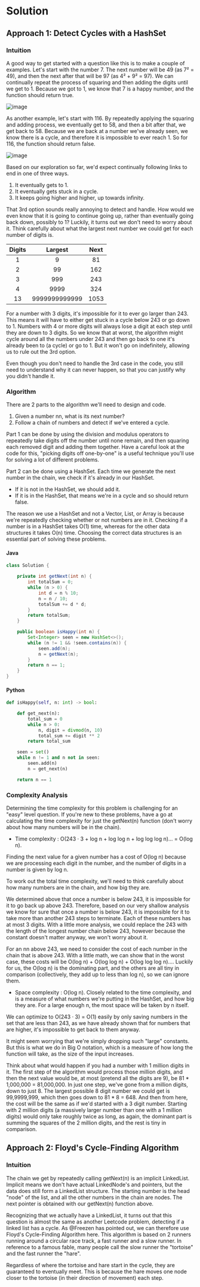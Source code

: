 # Solution
## Approach 1: Detect Cycles with a HashSet
### Intuition
A good way to get started with a question like this is to make a couple of examples. Let's start with the number 7. The next number will be 49 (as 7² = 49), and then the next after that will be 97 (as 4² + 9² = 97). We can continually repeat the process of squaring and then adding the digits until we get to 1. Because we got to 1, we know that 7 is a happy number, and the function should return true.

![image](https://user-images.githubusercontent.com/32280512/191967278-83788bf7-a8b9-42f4-b357-3057fb724b63.png)

As another example, let's start with 116. By repeatedly applying the squaring and adding process, we eventually get to 58, and then a bit after that, we get back to 58. Because we are back at a number we've already seen, we know there is a cycle, and therefore it is impossible to ever reach 1. So for 116, the function should return false.

![image](https://user-images.githubusercontent.com/32280512/191968302-c230da71-79ed-4545-80e9-fccd47e72ef9.png)

Based on our exploration so far, we'd expect continually following links to end in one of three ways.

<ol>
  <li>It eventually gets to 1.</li>
  <li>It eventually gets stuck in a cycle.</li>
  <li>It keeps going higher and higher, up towards infinity.</li>
</ol>

That 3rd option sounds really annoying to detect and handle. How would we even know that it is going to continue going up, rather than eventually going back down, possibly to 1? Luckily, it turns out we don't need to worry about it. Think carefully about what the largest next number we could get for each number of digits is.

| Digits |    Largest    | Next |
|:------:|:-------------:|:----:|
|    1   |       9       |  81  |
|    2   |       99      |  162 |
|    3   |      999      |  243 |
|    4   |      9999     |  324 |
|   13   | 9999999999999 | 1053 |

For a number with 3 digits, it's impossible for it to ever go larger than 243. This means it will have to either get stuck in a cycle below 243 or go down to 1. Numbers with 4 or more digits will always lose a digit at each step until they are down to 3 digits. So we know that at worst, the algorithm might cycle around all the numbers under 243 and then go back to one it's already been to (a cycle) or go to 1. But it won't go on indefinitely, allowing us to rule out the 3rd option.

Even though you don't need to handle the 3rd case in the code, you still need to understand why it can never happen, so that you can justify why you didn't handle it.

### Algorithm
There are 2 parts to the algorithm we'll need to design and code.

<ol>
  <li>Given a number nn, what is its next number?</li>
  <li>Follow a chain of numbers and detect if we've entered a cycle.</li>
</ol>

Part 1 can be done by using the division and modulus operators to repeatedly take digits off the number until none remain, and then squaring each removed digit and adding them together. Have a careful look at the code for this, "picking digits off one-by-one" is a useful technique you'll use for solving a lot of different problems.

Part 2 can be done using a HashSet. Each time we generate the next number in the chain, we check if it's already in our HashSet.

- If it is not in the HashSet, we should add it.
- If it is in the HashSet, that means we're in a cycle and so should return false.

The reason we use a HashSet and not a Vector, List, or Array is because we're repeatedly checking whether or not numbers are in it. Checking if a number is in a HashSet takes O(1) time, whereas for the other data structures it takes O(n) time. Choosing the correct data structures is an essential part of solving these problems.

#### Java
```java
class Solution {

    private int getNext(int n) {
        int totalSum = 0;
        while (n > 0) {
            int d = n % 10;
            n = n / 10;
            totalSum += d * d;
        }
        return totalSum;
    }

    public boolean isHappy(int n) {
        Set<Integer> seen = new HashSet<>();
        while (n != 1 && !seen.contains(n)) {
            seen.add(n);
            n = getNext(n);
        }
        return n == 1;
    }
}
```

#### Python
```python
def isHappy(self, n: int) -> bool:

    def get_next(n):
        total_sum = 0
        while n > 0:
            n, digit = divmod(n, 10)
            total_sum += digit ** 2
        return total_sum

    seen = set()
    while n != 1 and n not in seen:
        seen.add(n)
        n = get_next(n)

    return n == 1
```

### Complexity Analysis

Determining the time complexity for this problem is challenging for an "easy" level question. If you're new to these problems, have a go at calculating the time complexity for just the getNext(n) function (don't worry about how many numbers will be in the chain).

- Time complexity : O(243 · 3 + log n + log log n + log log log n)... = O(log n).

Finding the next value for a given number has a cost of O(log n) because we are processing each digit in the number, and the number of digits in a number is given by log n.

To work out the total time complexity, we'll need to think carefully about how many numbers are in the chain, and how big they are.

We determined above that once a number is below 243, it is impossible for it to go back up above 243. Therefore, based on our very shallow analysis we know for sure that once a number is below 243, it is impossible for it to take more than another 243 steps to terminate. Each of these numbers has at most 3 digits. With a little more analysis, we could replace the 243 with the length of the longest number chain below 243, however because the constant doesn't matter anyway, we won't worry about it.

For an nn above 243, we need to consider the cost of each number in the chain that is above 243. With a little math, we can show that in the worst case, these costs will be O(log n) + O(log log n) + O(log log log n).... Luckily for us, the O(log n) is the dominating part, and the others are all tiny in comparison (collectively, they add up to less than log n), so we can ignore them.

- Space complexity : O(log n). Closely related to the time complexity, and is a measure of what numbers we're putting in the HashSet, and how big they are. For a large enough n, the most space will be taken by n itself.

We can optimize to O(243 · 3) = O(1) easily by only saving numbers in the set that are less than 243, as we have already shown that for numbers that are higher, it's impossible to get back to them anyway.

It might seem worrying that we're simply dropping such "large" constants. But this is what we do in Big O notation, which is a measure of how long the function will take, as the size of the input increases.

Think about what would happen if you had a number with 1 million digits in it. The first step of the algorithm would process those million digits, and then the next value would be, at most (pretend all the digits are 9), be 81 * 1,000,000 = 81,000,000. In just one step, we've gone from a million digits, down to just 8. The largest possible 8 digit number we could get is 99,9999,999, which then goes down to 81 * 8 = 648. And then from here, the cost will be the same as if we'd started with a 3 digit number. Starting with 2 million digits (a massively larger number than one with a 1 million digits) would only take roughly twice as long, as again, the dominant part is summing the squares of the 2 million digits, and the rest is tiny in comparison.

## Approach 2: Floyd's Cycle-Finding Algorithm
### Intuition
The chain we get by repeatedly calling getNext(n) is an implicit LinkedList. Implicit means we don't have actual LinkedNode's and pointers, but the data does still form a LinkedList structure. The starting number is the head "node" of the list, and all the other numbers in the chain are nodes. The next pointer is obtained with our getNext(n) function above.

Recognizing that we actually have a LinkedList, it turns out that this question is almost the same as another Leetcode problem, detecting if a linked list has a cycle. As @Freezen has pointed out, we can therefore use Floyd's Cycle-Finding Algorithm here. This algorithm is based on 2 runners running around a circular race track, a fast runner and a slow runner. In reference to a famous fable, many people call the slow runner the "tortoise" and the fast runner the "hare".

Regardless of where the tortoise and hare start in the cycle, they are guaranteed to eventually meet. This is because the hare moves one node closer to the tortoise (in their direction of movement) each step.
